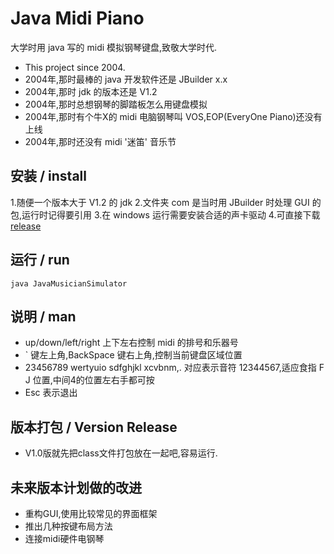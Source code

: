 # Java Midi Piano
大学时用 java 写的 midi 模拟钢琴键盘,致敬大学时代.
* This project since 2004.
* 2004年,那时最棒的 java 开发软件还是 JBuilder x.x
* 2004年,那时 jdk 的版本还是 V1.2
* 2004年,那时总想钢琴的脚踏板怎么用键盘模拟
* 2004年,那时有个牛X的 midi 电脑钢琴叫 VOS,EOP(EveryOne Piano)还没有上线
* 2004年,那时还没有 midi '迷笛' 音乐节
## 安装 / install
1.随便一个版本大于 V1.2 的 jdk
2.文件夹 com 是当时用 JBuilder 时处理 GUI 的包,运行时记得要引用
3.在 windows 运行需要安装合适的声卡驱动
4.可直接下载 [release](https://github.com/whyyygh/JavaMidiPiano/releases)
## 运行 / run
    java JavaMusicianSimulator
## 说明 / man
* up/down/left/right 上下左右控制 midi 的排号和乐器号
* ` 键左上角,BackSpace 键右上角,控制当前键盘区域位置
* 23456789 wertyuio sdfghjkl xcvbnm,. 对应表示音符 12344567,适应食指 F J 位置,中间4的位置左右手都可按
* Esc 表示退出 
## 版本打包 / Version Release
* V1.0版就先把class文件打包放在一起吧,容易运行.

## 未来版本计划做的改进
* 重构GUI,使用比较常见的界面框架
* 推出几种按键布局方法
* 连接midi硬件电钢琴
